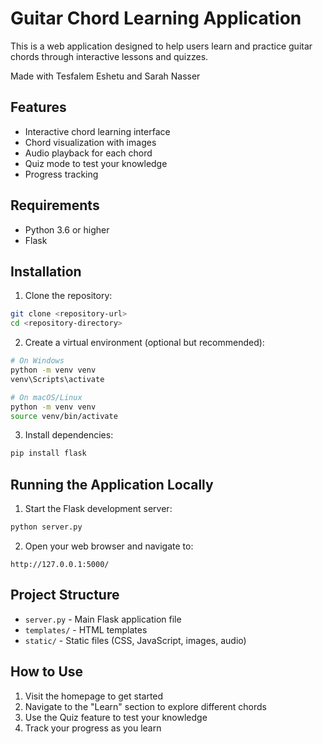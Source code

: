 # Guitar Chord Learning Application

This is a web application designed to help users learn and practice guitar chords through interactive lessons and quizzes.

Made with Tesfalem Eshetu and Sarah Nasser

## Features

- Interactive chord learning interface
- Chord visualization with images
- Audio playback for each chord
- Quiz mode to test your knowledge
- Progress tracking

## Requirements

- Python 3.6 or higher
- Flask

## Installation

1. Clone the repository:
```bash
git clone <repository-url>
cd <repository-directory>
```

2. Create a virtual environment (optional but recommended):
```bash
# On Windows
python -m venv venv
venv\Scripts\activate

# On macOS/Linux
python -m venv venv
source venv/bin/activate
```

3. Install dependencies:
```bash
pip install flask
```

## Running the Application Locally

1. Start the Flask development server:
```bash
python server.py
```

2. Open your web browser and navigate to:
```
http://127.0.0.1:5000/
```

## Project Structure

- `server.py` - Main Flask application file
- `templates/` - HTML templates
- `static/` - Static files (CSS, JavaScript, images, audio)

## How to Use

1. Visit the homepage to get started
2. Navigate to the "Learn" section to explore different chords
3. Use the Quiz feature to test your knowledge
4. Track your progress as you learn
